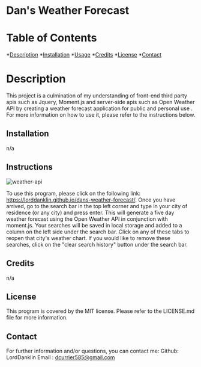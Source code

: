 # Dan's Weather Forecast
# Table of Contents
*[Description](#description)
*[Installation](#installation)
*[Usage](#usage)
*[Credits](#credits)
*[License](#license)
*[Contact](#contact)

# Description
This project is a culmination of my understanding of front-end third party apis such as Jquery, Moment.js and  server-side apis such as Open Weather API  by creating a weather forecast application for public and personal use . For more information on how to use it, please refer to the instructions below.
## Installation
n/a
## Instructions

![weather-api](https://user-images.githubusercontent.com/112973907/210287262-f079e883-bad3-419c-9dce-71ee8860b786.png)

To use this program, please click on the following link: https://lorddanklin.github.io/dans-weather-forecast/. Once you have arrived, go to the search bar in the top left corner and type in your city of residence (or any city) and press enter. This will generate a five day weather forecast using the Open Weather API in conjunction with moment.js. Your searches will be saved in local storage and added to a column on the left side under the search bar. Click on any of these tabs to reopen that city's weather chart. If you would like to remove these searches, click on the "clear search history" button under the search bar. 
## Credits
n/a
## License
This program is covered by the MIT license. Please refer to the LICENSE.md file for more information.
## Contact
For further information and/or questions, you can contact me:
Github: LordDanklin
Email : dcurrier585@gmail.com

